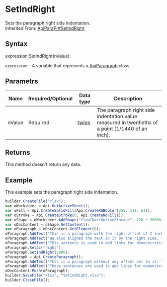 # SetIndRight

Sets the paragraph right side indentation.
<br>Inherited From: [ApiParaPr#SetIndRight](../../ApiParaPr/Methods/SetIndRight.md)

## Syntax

expression.SetIndRight(nValue);

`expression` - A variable that represents a [ApiParagraph](../ApiParagraph.md) class.

## Parametrs

| **Name** | **Required/Optional** | **Data type** | **Description** |
| ------------- | ------------- | ------------- | ------------- |
| nValue | Required | [twips](../../../Enumerations/twips.md) | The paragraph right side indentation value measured in twentieths of a point (1/1440 of an inch). |

## Returns

This method doesn't return any data.

## Example

This example sets the paragraph right side indentation.

```javascript
builder.CreateFile("xlsx");
var oWorksheet = Api.GetActiveSheet();
var oFill = Api.CreateSolidFill(Api.CreateRGBColor(255, 111, 61));
var oStroke = Api.CreateStroke(0, Api.CreateNoFill());
var oShape = oWorksheet.AddShape("flowChartOnlineStorage", 120 * 36000, 70 * 36000, oFill, oStroke, 0, 2 * 36000, 0, 3 * 36000);
var oDocContent = oShape.GetContent();
var oParagraph = oDocContent.GetElement(0);
oParagraph.AddText("This is a paragraph with the right offset of 2 inches set to it. ");
oParagraph.AddText("We also aligned the text in it by the right side. ");
oParagraph.AddText("This sentence is used to add lines for demonstrative purposes.");
oParagraph.SetJc("right");
oParagraph.SetIndRight(2880);
oParagraph = Api.CreateParagraph();
oParagraph.AddText("This is a paragraph without any offset set to it. ");
oParagraph.AddText("These sentences are used to add lines for demonstrative purposes. ");
oDocContent.Push(oParagraph);
builder.SaveFile("xlsx", "SetIndRight.xlsx");
builder.CloseFile();
```